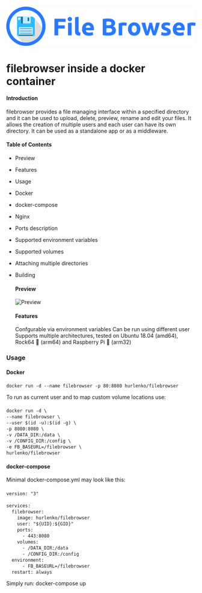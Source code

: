 ![filebrowser-logo](https://raw.githubusercontent.com/filebrowser/logo/master/banner.png)

# filebrowser inside a docker container

#### Introduction
filebrowser provides a file managing interface within a specified directory and it can be used to upload, delete, preview, rename and edit your files. It allows the creation of multiple users and each user can have its own directory. It can be used as a standalone app or as a middleware.

#### Table of Contents
- Preview
- Features
- Usage
- Docker
- docker-compose
- Nginx
- Ports description
- Supported environment variables
- Supported volumes
- Attaching multiple directories
- Building

  #### Preview
  ![Preview](https://user-images.githubusercontent.com/5447088/50716739-ebd26700-107a-11e9-9817-14230c53efd2.gif)

  #### Features
  Confgurable via environment variables
Can be run using different user
Supports multiple architectures, tested on Ubuntu 18.04 (amd64), Rock64 🍍 (arm64) and Raspberry Pi 🍓 (arm32)

### Usage

#### Docker
    docker run -d --name filebrowser -p 80:8080 hurlenko/filebrowser

To run as current user and to map custom volume locations use:
####
    docker run -d \
    --name filebrowser \
    --user $(id -u):$(id -g) \
    -p 8080:8080 \
    -v /DATA_DIR:/data \
    -v /CONFIG_DIR:/config \
    -e FB_BASEURL=/filebrowser \
    hurlenko/filebrowser

#### docker-compose
Minimal docker-compose.yml may look like this:
####
    version: "3"

    services:
      filebrowser:
        image: hurlenko/filebrowser
        user: "${UID}:${GID}"
        ports:
          - 443:8080
        volumes:
          - /DATA_DIR:/data
          - /CONFIG_DIR:/config
      environment:
          - FB_BASEURL=/filebrowser
      restart: always
 Simply run:
       docker-compose up

  
